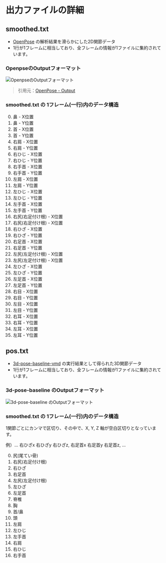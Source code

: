 # 出力ファイルの詳細

## smoothed.txt

- [OpenPose](https://github.com/CMU-Perceptual-Computing-Lab/openpose) の解析結果を滑らかにした2D関節データ
- 1行が1フレームに相当しており、全フレームの情報が1ファイルに集約されています。

### OpenpseのOutputフォーマット
![OpenpseのOutputフォーマット](openpose_body.png)

> 引用元：[OpenPose - Output](https://github.com/CMU-Perceptual-Computing-Lab/openpose/blob/master/doc/output.md)

### smoothed.txt の 1フレーム(一行)内のデータ構造

0. 鼻 - X位置
1. 鼻 - Y位置
2. 首 - X位置
3. 首 - Y位置
4. 右肩 - X位置
5. 右肩 - Y位置
6. 右ひじ - X位置
7. 右ひじ - Y位置
8. 右手首 - X位置
9. 右手首 - Y位置
10. 左肩 - X位置
11. 左肩 - Y位置
12. 左ひじ - X位置
13. 左ひじ - Y位置
14. 左手首 - X位置
15. 左手首 - Y位置
16. 右尻(右足付け根) - X位置
17. 右尻(右足付け根) - X位置
18. 右ひざ - X位置
19. 右ひざ - Y位置
20. 右足首 - X位置
21. 右足首 - Y位置
22. 左尻(左足付け根) - X位置
23. 左尻(左足付け根) - X位置
24. 左ひざ - X位置
25. 左ひざ - Y位置
26. 左足首 - X位置
27. 左足首 - Y位置
28. 右目 - X位置
29. 右目 - Y位置
30. 左目 - X位置
31. 左目 - Y位置
32. 右耳 - X位置
33. 右耳 - Y位置
34. 左耳 - X位置
35. 左耳 - Y位置

## pos.txt

- [3d-pose-baseline-vmd](https://github.com/miu200521358/3d-pose-baseline-vmd) の実行結果として得られた3D関節データ
- 1行が1フレームに相当しており、全フレームの情報が1ファイルに集約されています。

### 3d-pose-baseline のOutputフォーマット

![3d-pose-baseline のOutputフォーマット](3d-pose-baseline.png)

### smoothed.txt の 1フレーム(一行)内のデータ構造

1関節ごとにカンマで区切り、その中で、X, Y, Z 軸が空白区切りとなっています。

例）... 右ひざx 右ひざy 右ひざz, 右足首x 右足首y 右足首z, ...

0. 尻(尾てい骨)
1. 右尻(右足付け根)
2. 右ひざ
3. 右足首
4. 左尻(左足付け根)
5. 左ひざ
6. 左足首
7. 脊椎
8. 胸
9. 首/鼻
10. 頭
11. 左肩
12. 左ひじ
13. 左手首
14. 右肩
15. 右ひじ
16. 右手首
